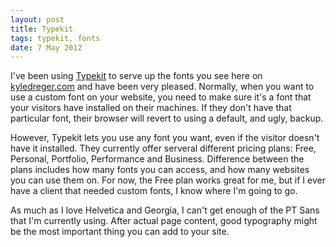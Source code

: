 ```yaml
---
layout: post
title: Typekit
tags: typekit, fonts
date: 7 May 2012  
---
```


I've been using [Typekit](http://typekit.com) to serve up the fonts you see here on [kyledreger.com](http://kyledreger.com) and have been very pleased. Normally, when you want to use a custom font on your website, you need to make sure it's a font that your visitors have installed on their machines. If they don't have that particular font, their browser will revert to using a default, and ugly, backup. 

However, Typekit lets you use any font you want, even if the visitor doesn't have it installed. They currently offer serveral different pricing plans: Free, Personal, Portfolio, Performance and Business. Difference between the plans includes how many fonts you can access, and how many websites you can use them on. For now, the Free plan works great for me, but if I ever have a client that needed custom fonts, I know where I'm going to go. 

As much as I love Helvetica and Georgia, I can't get enough of the PT Sans that I'm currently using. After actual page content, good typography might be the most important thing you can add to your site. 